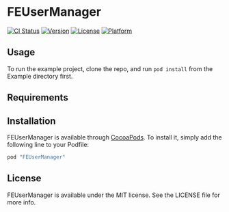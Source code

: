 # FEUserManager

[![CI Status](http://img.shields.io/travis/Jeff/FEUserManager.svg?style=flat)](https://travis-ci.org/Jeff/FEUserManager)
[![Version](https://img.shields.io/cocoapods/v/FEUserManager.svg?style=flat)](http://cocoapods.org/pods/FEUserManager)
[![License](https://img.shields.io/cocoapods/l/FEUserManager.svg?style=flat)](http://cocoapods.org/pods/FEUserManager)
[![Platform](https://img.shields.io/cocoapods/p/FEUserManager.svg?style=flat)](http://cocoapods.org/pods/FEUserManager)

## Usage

To run the example project, clone the repo, and run `pod install` from the Example directory first.

## Requirements

## Installation

FEUserManager is available through [CocoaPods](http://cocoapods.org). To install
it, simply add the following line to your Podfile:

```ruby
pod "FEUserManager"
```

## License

FEUserManager is available under the MIT license. See the LICENSE file for more info.
